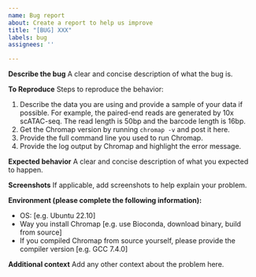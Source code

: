 ```yaml
---
name: Bug report
about: Create a report to help us improve
title: "[BUG] XXX"
labels: bug
assignees: ''

---
```


**Describe the bug**
A clear and concise description of what the bug is.

**To Reproduce**
Steps to reproduce the behavior:
1. Describe the data you are using and provide a sample of your data if possible. For example, the paired-end reads are generated by 10x scATAC-seq. The read length is 50bp and the barcode length is 16bp.
2. Get the Chromap version by running ```chromap -v``` and post it here.
3. Provide the full command line you used to run Chromap.
4. Provide the log output by Chromap and highlight the error message.

**Expected behavior**
A clear and concise description of what you expected to happen.

**Screenshots**
If applicable, add screenshots to help explain your problem.

**Environment (please complete the following information):**
 - OS: [e.g. Ubuntu 22.10]
 - Way you install Chromap [e.g. use Bioconda, download binary, build from source]
 - If you compiled Chromap from source yourself, please provide the compiler version [e.g. GCC 7.4.0]

**Additional context**
Add any other context about the problem here.
